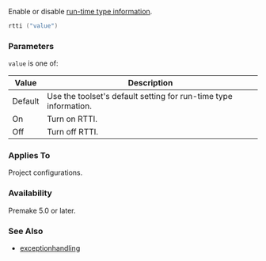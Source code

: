 Enable or disable [run-time type information](https://en.wikipedia.org/wiki/Run-time_type_information).

```lua
rtti ("value")
```

### Parameters ###

`value` is one of:

| Value   | Description                                       |
|---------|---------------------------------------------------|
| Default | Use the toolset's default setting for run-time type information. |
| On      | Turn on RTTI.                                     |
| Off     | Turn off RTTI.                                    |


### Applies To ###

Project configurations.


### Availability ###

Premake 5.0 or later.


### See Also ###

* [exceptionhandling](exceptionhandling.md)

